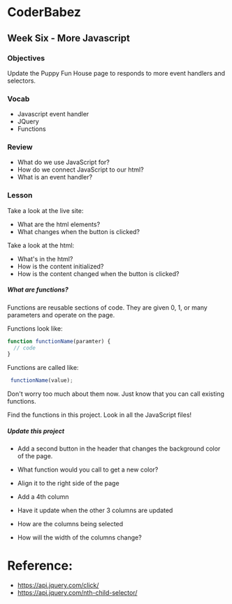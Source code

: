# CoderBabez

##  Week Six - More Javascript

### Objectives
Update the Puppy Fun House page to responds to more event handlers and selectors.

### Vocab
* Javascript event handler
* JQuery
* Functions

### Review
* What do we use JavaScript for? 
* How do we connect JavaScript to our html?
* What is an event handler?

### Lesson

Take a look at the live site:

* What are the html elements?
* What changes when the button is clicked?


Take a look at the html:

* What's in the html? 
* How is the content initialized?
* How is the content changed when the button is clicked?

##### What are functions?

Functions are reusable sections of code. They are given 0, 1, or many parameters and operate on the page.

Functions look like:

```js
function functionName(paramter) {
  // code
}
```

Functions are called like:
```js
 functionName(value);
```

Don't worry too much about them now. Just know that you can call existing functions.

Find the functions in this project. Look in all the JavaScript files!

##### Update this project

* Add a second button in the header that changes the background color of the page. 
 * What function would you call to get a new color?
 * Align it to the right side of the page

* Add a 4th column
 * Have it update when the other 3 columns are updated
 * How are the columns being selected
 * How will the width of the columns change?


# Reference:

* https://api.jquery.com/click/
* https://api.jquery.com/nth-child-selector/
